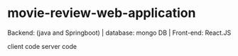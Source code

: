 # movie-review-web-application
Backend: (java and Springboot) | database: mongo DB | Front-end: React.JS

client code
server code

